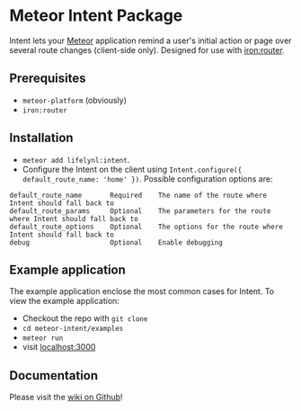 # Meteor Intent Package

Intent lets your [Meteor](https://github.com/meteor/meteor) application remind a user's initial action or page over several route changes (client-side only). Designed for use with [iron:router](https://github.com/iron-meteor/iron-router).

## Prerequisites

- `meteor-platform` (obviously)
- `iron:router`

## Installation

- `meteor add lifelynl:intent`.
- Configure the Intent on the client using `Intent.configure({ default_route_name: 'home' })`. Possible configuration options are:

```
default_route_name       Required    The name of the route where Intent should fall back to
default_route_params     Optional    The parameters for the route where Intent should fall back to
default_route_options    Optional    The options for the route where Intent should fall back to
debug                    Optional    Enable debugging
```

## Example application

The example application enclose the most common cases for Intent. To view the example application:
- Checkout the repo with `git clone`
- `cd meteor-intent/examples`
- `meteor run`
- visit [localhost:3000](http://localhost:3000)

## Documentation

Please visit the [wiki on Github](https://github.com/lifelynl/meteor-intent/wiki/)!
